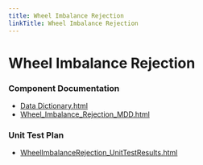 ```yaml
---
title: Wheel Imbalance Rejection
linkTitle: Wheel Imbalance Rejection
---
```


# Wheel Imbalance Rejection
### Component Documentation

- [Data Dictionary.html](doc/Data%20Dictionary.html)
- [Wheel_Imbalance_Rejection_MDD.html](doc/Wheel_Imbalance_Rejection_MDD.html)

### Unit Test Plan

- [WheelImbalanceRejection_UnitTestResults.html](utp/tessy/report/WheelImbalanceRejection_UnitTestResults.html)

